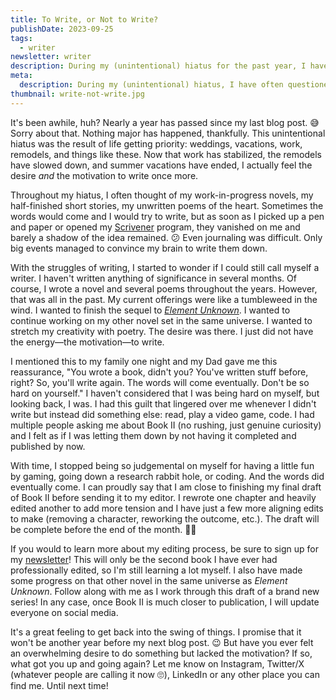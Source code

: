```yaml
---
title: To Write, or Not to Write?
publishDate: 2023-09-25
tags:
  - writer
newsletter: writer
description: During my (unintentional) hiatus for the past year, I have often questioned if someone could still be considered a writer if said person doesn't write for an extended period of time. It's me, I'm the someone. 😅
meta:
  description: During my (unintentional) hiatus, I have often questioned if someone could considered a writer if the person doesn't actually write.
thumbnail: write-not-write.jpg
---
```


It's been awhile, huh? Nearly a year has passed since my last blog post. 😅 Sorry about that. Nothing major has happened, thankfully. This unintentional hiatus was the result of life getting priority: weddings, vacations, work, remodels, and things like these. Now that work has stabilized, the remodels have slowed down, and summer vacations have ended, I actually feel the desire _and_ the motivation to write once more.

Throughout my hiatus, I often thought of my work-in-progress novels, my half-finished short stories, my unwritten poems of the heart. Sometimes the words would come and I would try to write, but as soon as I picked up a pen and paper or opened my [Scrivener](https://www.literatureandlatte.com/scrivener/overview) program, they vanished on me and barely a shadow of the idea remained. 😕 Even journaling was difficult. Only big events managed to convince my brain to write them down.

With the struggles of writing, I started to wonder if I could still call myself a writer. I haven't written anything of significance in several months. Of course, I wrote a novel and several poems throughout the years. However, that was all in the past. My current offerings were like a tumbleweed in the wind. I wanted to finish the sequel to [_Element Unknown_](/book/element-unknown). I wanted to continue working on my other novel set in the same universe. I wanted to stretch my creativity with poetry. The desire was there. I just did not have the energy—the motivation—to write.

I mentioned this to my family one night and my Dad gave me this reassurance, "You wrote a book, didn't you? You've written stuff before, right? So, you'll write again. The words will come eventually. Don't be so hard on yourself." I haven't considered that I was being hard on myself, but looking back, I was. I had this guilt that lingered over me whenever I didn't write but instead did something else: read, play a video game, code. I had multiple people asking me about Book II (no rushing, just genuine curiosity) and I felt as if I was letting them down by not having it completed and published by now.

With time, I stopped being so judgemental on myself for having a little fun by gaming, going down a research rabbit hole, or coding. And the words did eventually come. I can proudly say that I am close to finishing my final draft of Book II before sending it to my editor. I rewrote one chapter and heavily edited another to add more tension and I have just a few more aligning edits to make (removing a character, reworking the outcome, etc.). The draft will be complete before the end of the month. 🙌🏾

If you would to learn more about my editing process, be sure to sign up for my [newsletter](/newsletter)! This will only be the second book I have ever had professionally edited, so I'm still learning a lot myself. I also have made some progress on that other novel in the same universe as _Element Unknown_. Follow along with me as I work through this draft of a brand new series! In any case, once Book II is much closer to publication, I will update everyone on social media.

It's a great feeling to get back into the swing of things. I promise that it won't be another year before my next blog post. 😉 But have you ever felt an overwhelming desire to do something but lacked the motivation? If so, what got you up and going again? Let me know on Instagram, Twitter/X (whatever people are calling it now 🙄), LinkedIn or any other place you can find me. Until next time!
